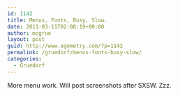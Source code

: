 ```yaml
---
id: 1142
title: Menus, Fonts, Busy, Slow.
date: 2011-03-11T02:08:19+00:00
author: mcgrue
layout: post
guid: http://www.egometry.com/?p=1142
permalink: /gruedorf/menus-fonts-busy-slow/
categories:
  - Gruedorf
---
```

More menu work. Will post screenshots after SXSW. Zzz.